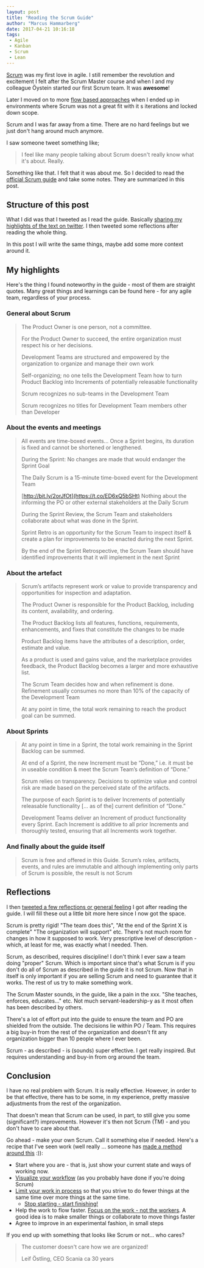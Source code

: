 ```yaml
---
layout: post
title: "Reading the Scrum Guide"
author: "Marcus Hammarberg"
date: 2017-04-21 10:16:18
tags:
 - Agile
 - Kanban
 - Scrum
 - Lean
---
```


[Scrum](https://en.wikipedia.org/wiki/Scrum_(software_development)) was my first love in agile. I still remember the revolution and excitement I felt after the Scrum Master course and when I and my colleague Öystein started our first Scrum team. It was **awesome**!

Later I moved on to more [flow based approaches](http://bit.ly/theKanbanBook) when I ended up in environments where Scrum was not a great fit with it s iterations and locked down scope.

Scrum and I was far away from a time. There are no hard feelings but we just don't hang around much anymore.

I saw someone tweet something like;

> I feel like many people talking about Scrum doesn't really know what it's about. Really.

Something like that. I felt that it was about me. So I decided to read the [official Scrum guide](http://www.scrumguides.org/scrum-guide.html) and take some notes. They are summarized in this post.

<!-- excerpt-end -->

## Structure of this post

What I did was that I tweeted as I read the guide. Basically [sharing my highlights of the text on twitter](https://twitter.com/marcusoftnet/status/854657023690108933). I then tweeted some reflections after reading the whole thing.

In this post I will write the same things, maybe add some more context around it.

## My highlights

Here's the thing I found noteworthy in the guide - most of them are straight quotes. Many great things and learnings can be found here - for any agile team, regardless of your process.

### General about Scrum

> The Product Owner is one person, not a committee.
>
> For the Product Owner to succeed, the entire organization must respect his or her decisions.
>
> Development Teams are structured and empowered by the organization to organize and manage their own work
>
> Self-organizing; no one tells the Development Team how to turn Product Backlog into Increments of potentially releasable functionality
>
> Scrum recognizes no sub-teams in the Development Team
>
> Scrum recognizes no titles for Development Team members other than Developer

### About the events and meetings

> All events are time-boxed events... Once a Sprint begins, its duration is fixed and cannot be shortened or lengthened.
>
> During the Sprint: No changes are made that would endanger the Sprint Goal
>
> The Daily Scrum is a 15-minute time-boxed event for the Development Team
>
> [http://bit.ly/2orJfOt](https://t.co/ED6xQ5bSHt) Nothing about the informing the PO or other external stakeholders at the Daily Scrum
>
> During the Sprint Review, the Scrum Team and stakeholders collaborate about what was done in the Sprint.
>
> Sprint Retro is an opportunity for the Scrum Team to inspect itself & create a plan for improvements to be enacted during the next Sprint.
>
> By the end of the Sprint Retrospective, the Scrum Team should have identified improvements that it will implement in the next Sprint

### About the artefact

> Scrum’s artifacts represent work or value to provide transparency and opportunities for inspection and adaptation.
>
> The Product Owner is responsible for the Product Backlog, including its content, availability, and ordering.
>
> The Product Backlog lists all features, functions, requirements, enhancements, and fixes that constitute the changes to be made
>
> Product Backlog items have the attributes of a description, order, estimate and value.
>
> As a product is used and gains value, and the marketplace provides feedback, the Product Backlog becomes a larger and more exhaustive list.
>
> The Scrum Team decides how and when refinement is done. Refinement usually consumes no more than 10% of the capacity of the Development Team
>
> At any point in time, the total work remaining to reach the product goal can be summed.

### About Sprints

> At any point in time in a Sprint, the total work remaining in the Sprint Backlog can be summed.
>
> At end of a Sprint, the new Increment must be “Done,” i.e. it must be in useable condition & meet the Scrum Team’s definition of “Done.”
>
> Scrum relies on transparency. Decisions to optimize value and control risk are made based on the perceived state of the artifacts.
>
> The purpose of each Sprint is to deliver Increments of potentially releasable functionality [... as of the] current definition of “Done.”
>
> Development Teams deliver an Increment of product functionality every Sprint. Each Increment is additive to all prior Increments and thoroughly tested, ensuring that all Increments work together.

### And finally about the guide itself

> Scrum is free and offered in this Guide. Scrum’s roles, artifacts, events, and rules are immutable and although implementing only parts of Scrum is possible, the result is not Scrum

## Reflections

I then [tweeted a few reflections or general feeling](https://twitter.com/marcusoftnet/status/854669358093795328) I got after reading the guide. I will fill these out a little bit more here since I now got the space.

Scrum is pretty rigid! "The team does this", "At the end of the Sprint X is complete" "The organization will support" etc. There's not much room for changes in how it supposed to work. Very prescriptive level of description - which, at least for me, was exactly what I needed. Then.

Scrum, as described, requires discipline! I don't think I ever saw a team doing "proper" Scrum. Which is important since that's what Scrum is if you don't do all of Scrum as described in the guide it is not Scrum. Now that in itself is only important if you are selling Scrum and need to guarantee that it works. The rest of us try to make something work.

The Scrum Master sounds, in the guide, like a pain in the xxx. "She teaches, enforces, educates..." etc. Not much servant-leadership-y as it most often has been described by others.

There's a lot of effort put into the guide to ensure the team and PO are shielded from the outside. The decisions lie within PO / Team. This requires a big buy-in from the rest of the organization and doesn't fit any organization bigger than 10 people where I ever been.

Scrum - as described - is (sounds) super effective. I get really inspired. But requires understanding and buy-in from org around the team.

## Conclusion

I have no real problem with Scrum. It is really effective. However, in order to be that effective, there has to be some, in my experience, pretty massive adjustments from the rest of the organization.

That doesn't mean that Scrum can be used, in part, to still give you some (significant?) improvements. However it's then not Scrum (TM) - and you don't have to care about that.

Go ahead - make your own Scrum. Call it something else if needed. Here's a recipe that I've seen work (well really … someone has [made a method around this](https://en.wikipedia.org/wiki/Kanban_(development)) :)):

- Start where you are - that is, just show your current state and ways of working now.
- [Visualize your workflow](https://www.marcusoft.net/2017/02/comments-on-board-practices-2.html) (as you probably have done if you're doing Scrum)
- [Limit your work in process](https://www.marcusoft.net/2017/02/comments-on-board-practices-5.html) so that you strive to do fewer things at the same time over more things at the same time.
  - [Stop starting - start finishing!](http://bit.ly/theKanbanBook)
- Help the work to flow faster. [Focus on the work - not the workers](https://www.marcusoft.net/2017/02/comments-on-board-practices-6.html). A good idea is to make smaller things or collaborate to move things faster
- Agree to improve in an experimental fashion, in small steps

If you end up with something that looks like Scrum or not… who cares?

> The customer doesn't care how we are organized!
>
> Leif Östling, CEO Scania ca 30 years
